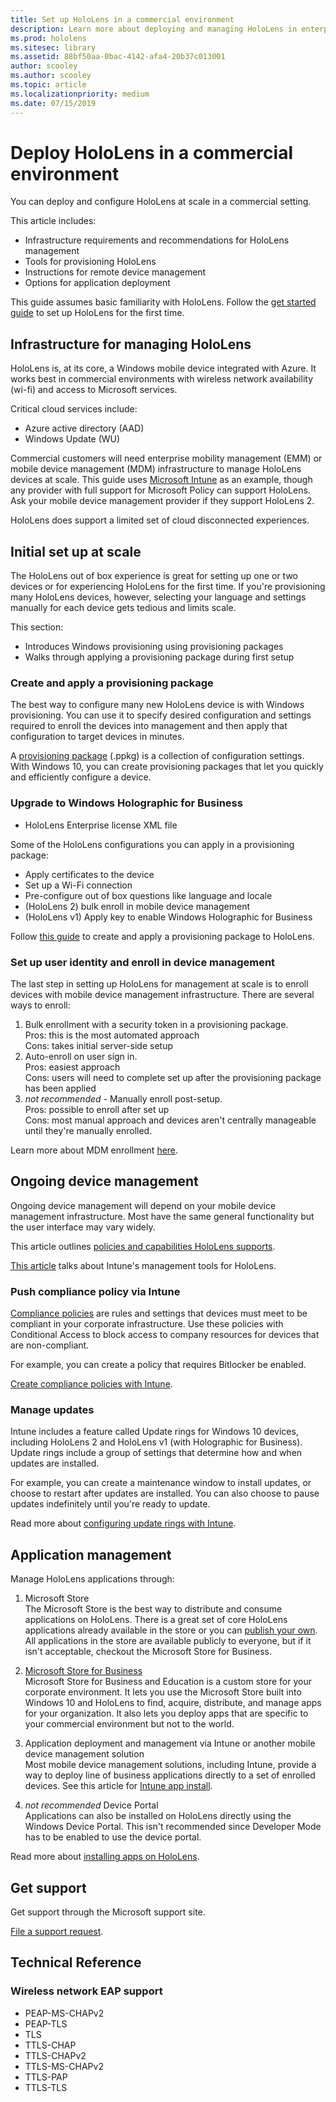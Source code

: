 ```yaml
---
title: Set up HoloLens in a commercial environment
description: Learn more about deploying and managing HoloLens in enterprise environments.
ms.prod: hololens
ms.sitesec: library
ms.assetid: 88bf50aa-0bac-4142-afa4-20b37c013001
author: scooley
ms.author: scooley
ms.topic: article
ms.localizationpriority: medium
ms.date: 07/15/2019
---
```


# Deploy HoloLens in a commercial environment

You can deploy and configure HoloLens at scale in a commercial setting.  

This article includes:

- Infrastructure requirements and recommendations for HoloLens management
- Tools for provisioning HoloLens
- Instructions for remote device management
- Options for application deployment

This guide assumes basic familiarity with HoloLens. Follow the [get started guide](hololens1-setup.md) to set up HoloLens for the first time.

## Infrastructure for managing HoloLens

HoloLens is, at its core, a Windows mobile device integrated with Azure.  It works best in commercial environments with wireless network availability (wi-fi) and access to Microsoft services.

Critical cloud services include:

- Azure active directory (AAD)
- Windows Update (WU)

Commercial customers will need enterprise mobility management (EMM) or mobile device management (MDM) infrastructure to manage HoloLens devices at scale.  This guide uses [Microsoft Intune](https://www.microsoft.com/enterprise-mobility-security/microsoft-intune) as an example, though any provider with full support for Microsoft Policy can support HoloLens.  Ask your mobile device management provider if they support HoloLens 2.

HoloLens does support a limited set of cloud disconnected experiences.

## Initial set up at scale

The HoloLens out of box experience is great for setting up one or two devices or for experiencing HoloLens for the first time.  If you're provisioning many HoloLens devices, however, selecting your language and settings manually for each device gets tedious and limits scale.

This section:

- Introduces Windows provisioning using provisioning packages
- Walks through applying a provisioning package during first setup

### Create and apply a provisioning package

The best way to configure many new HoloLens device is with Windows provisioning.  You can use it to specify desired configuration and settings required to enroll the devices into management and then apply that configuration to target devices in minutes.

A [provisioning package](https://docs.microsoft.com/windows/configuration/provisioning-packages/provisioning-packages)  (.ppkg) is a collection of configuration settings. With Windows 10, you can create provisioning packages that let you quickly and efficiently configure a device.

### Upgrade to Windows Holographic for Business

- HoloLens Enterprise license XML file

Some of the HoloLens configurations you can apply in a provisioning package:

- Apply certificates to the device
- Set up a Wi-Fi connection
- Pre-configure out of box questions like language and locale
- (HoloLens 2) bulk enroll in mobile device management
- (HoloLens v1) Apply key to enable Windows Holographic for Business

Follow [this guide](https://docs.microsoft.com/hololens/hololens-provisioning) to create and apply a provisioning package to HoloLens.

### Set up user identity and enroll in device management

The last step in setting up HoloLens for management at scale is to enroll devices with mobile device management infrastructure.  There are several ways to enroll:

1. Bulk enrollment with a security token in a provisioning package.  
  Pros: this is the most automated approach  
  Cons: takes initial server-side setup  
1. Auto-enroll on user sign in.  
  Pros: easiest approach  
  Cons: users will need to complete set up after the provisioning package has been applied
1. _not recommended_ - Manually enroll post-setup.  
  Pros: possible to enroll after set up  
  Cons: most manual approach and devices aren't centrally manageable until they're manually enrolled.

Learn more about MDM enrollment [here](hololens-enroll-mdm.md).

## Ongoing device management

Ongoing device management will depend on your mobile device management infrastructure.  Most have the same general functionality but the user interface may vary widely.

This article outlines [policies and capabilities HoloLens supports](https://docs.microsoft.com/windows/client-management/mdm/configuration-service-provider-reference#hololens).

[This article](https://docs.microsoft.com/intune/windows-holographic-for-business) talks about Intune's management tools for HoloLens.

### Push compliance policy via Intune

[Compliance policies](https://docs.microsoft.com/intune/device-compliance-get-started) are rules and settings that devices must meet to be compliant in your corporate infrastructure. Use these policies with Conditional Access to block access to company resources for devices that are non-compliant.

For example, you can create a policy that requires Bitlocker be enabled.

[Create compliance policies with Intune](https://docs.microsoft.com/intune/compliance-policy-create-windows).

### Manage updates

Intune includes a feature called Update rings for Windows 10 devices, including HoloLens 2 and HoloLens v1 (with Holographic for Business). Update rings include a group of settings that determine how and when updates are installed.

For example, you can create a maintenance window to install updates, or choose to restart after updates are installed.  You can also choose to pause updates indefinitely until you're ready to update.

Read more about [configuring update rings with Intune](https://docs.microsoft.com/intune/windows-update-for-business-configure).

## Application management

Manage HoloLens applications through:

1. Microsoft Store  
  The Microsoft Store is the best way to distribute and consume applications on HoloLens.  There is a great set of core HoloLens applications already available in the store or you can [publish your own](https://docs.microsoft.com/windows/uwp/publish/).  
  All applications in the store are available publicly to everyone, but if it isn't acceptable, checkout the Microsoft Store for Business.  

1. [Microsoft Store for Business](https://docs.microsoft.com/microsoft-store/)  
  Microsoft Store for Business and Education is a custom store for your corporate environment.  It lets you use the Microsoft Store built into Windows 10 and HoloLens to find, acquire, distribute, and manage apps for your organization.  It also lets you deploy apps that are specific to your commercial environment but not to the world.

1. Application deployment and management via Intune or another mobile device management solution  
  Most mobile device management solutions, including Intune, provide a way to deploy line of business applications directly to a set of enrolled devices.  See this article for [Intune app install](https://docs.microsoft.com/intune/apps-deploy).

1. _not recommended_ Device Portal  
  Applications can also be installed on HoloLens directly using the Windows Device Portal.  This isn't recommended since Developer Mode has to be enabled to use the device portal.

Read more about [installing apps on HoloLens](https://docs.microsoft.com/hololens/hololens-install-apps).

## Get support

Get support through the Microsoft support site.

[File a support request](https://support.microsoft.com/supportforbusiness/productselection?sapid=e9391227-fa6d-927b-0fff-f96288631b8f).

## Technical Reference

### Wireless network EAP support

- PEAP-MS-CHAPv2
- PEAP-TLS
- TLS
- TTLS-CHAP
- TTLS-CHAPv2
- TTLS-MS-CHAPv2
- TTLS-PAP
- TTLS-TLS
